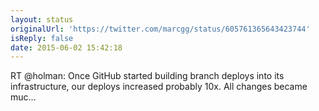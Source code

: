 ```yaml
---
layout: status
originalUrl: 'https://twitter.com/marcgg/status/605761365643423744'
isReply: false
date: 2015-06-02 15:42:18
---
```


RT @holman: Once GitHub started building branch deploys into its infrastructure, our deploys increased probably 10x. All changes became muc…

